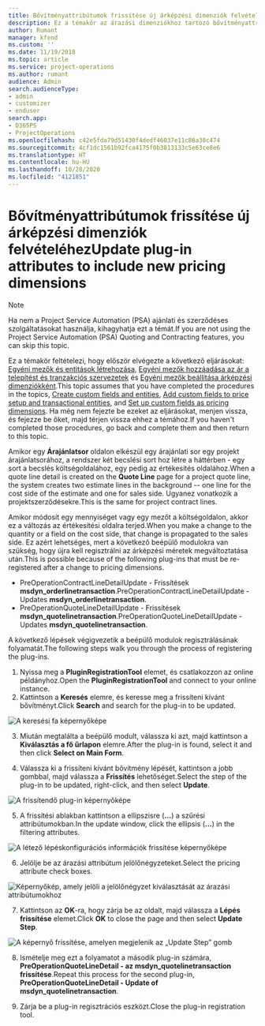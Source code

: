 ```yaml
---
title: Bővítményattribútumok frissítése új árképzési dimenziók felvételéhez
description: Ez a témakör az árazási dimenziókhoz tartozó bővítményattribútumok frissítéséről nyújt információt.
author: Rumant
manager: kfend
ms.custom: ''
ms.date: 11/19/2018
ms.topic: article
ms.service: project-operations
ms.author: rumant
audience: Admin
search.audienceType:
- admin
- customizer
- enduser
search.app:
- D365PS
- ProjectOperations
ms.openlocfilehash: c42e5fda79d51430f4dedf46037e11c86a38c474
ms.sourcegitcommit: 4cf1dc1561b92fca4175f0b3813133c5e63ce8e6
ms.translationtype: HT
ms.contentlocale: hu-HU
ms.lasthandoff: 10/28/2020
ms.locfileid: "4121851"
---
```

# <a name="update-plug-in-attributes-to-include-new-pricing-dimensions"></a><span data-ttu-id="44623-103">Bővítményattribútumok frissítése új árképzési dimenziók felvételéhez</span><span class="sxs-lookup"><span data-stu-id="44623-103">Update plug-in attributes to include new pricing dimensions</span></span>

> [!NOTE]
> <span data-ttu-id="44623-104">Ha nem a Project Service Automation (PSA) ajánlati és szerződéses szolgáltatásokat használja, kihagyhatja ezt a témát.</span><span class="sxs-lookup"><span data-stu-id="44623-104">If you are not using the Project Service Automation (PSA) Quoting and Contracting features, you can skip this topic.</span></span>

<span data-ttu-id="44623-105">Ez a témakör feltételezi, hogy először elvégezte a következő eljárásokat: [Egyéni mezők és entitások létrehozása](create-custom-fields-entities.md), [Egyéni mezők hozzáadása az ár a telepítést és tranzakciós szervezetek](field-references.md) és [Egyéni mezők beállítása árképzési dimenziókként](set-up-pricing-dimensions.md).</span><span class="sxs-lookup"><span data-stu-id="44623-105">This topic assumes that you have completed the procedures in the topics, [Create custom fields and entities](create-custom-fields-entities.md), [Add custom fields to price setup and transactional entities](field-references.md), and [Set up custom fields as pricing dimensions](set-up-pricing-dimensions.md).</span></span> <span data-ttu-id="44623-106">Ha még nem fejezte be ezeket az eljárásokat, menjen vissza, és fejezze be őket, majd térjen vissza ehhez a témához.</span><span class="sxs-lookup"><span data-stu-id="44623-106">If you haven't completed those procedures, go back and complete them and then return to this topic.</span></span>

<span data-ttu-id="44623-107">Amikor egy **Árajánlatsor** oldalon elkészül egy árajánlati sor egy projekt árajánlatsorához, a rendszer két becslési sort hoz létre a háttérben - egy sort a becslés költségoldalához, egy pedig az értékesítés oldalához.</span><span class="sxs-lookup"><span data-stu-id="44623-107">When a quote line detail is created on the **Quote Line** page for a project quote line, the system creates two estimate lines in the background -- one line for the cost side of the estimate and one for sales side.</span></span> <span data-ttu-id="44623-108">Ugyanez vonatkozik a projektszerződésekre.</span><span class="sxs-lookup"><span data-stu-id="44623-108">This is the same  for project contract lines.</span></span>

<span data-ttu-id="44623-109">Amikor módosít egy mennyiséget vagy egy mezőt a költségoldalon, akkor ez a változás az értékesítési oldalra terjed.</span><span class="sxs-lookup"><span data-stu-id="44623-109">When you make a change to the quantity or a field on the cost side, that change is propagated to the sales side.</span></span> <span data-ttu-id="44623-110">Ez azért lehetséges, mert a következő beépülő modulokra van szükség, hogy újra kell regisztrálni az árképzési méretek megváltoztatása után.</span><span class="sxs-lookup"><span data-stu-id="44623-110">This is possible because of the following plug-ins that must be re-registered after a change to pricing dimensions.</span></span>

- <span data-ttu-id="44623-111">PreOperationContractLineDetailUpdate - Frissítések **msdyn_orderlinetransaction**.</span><span class="sxs-lookup"><span data-stu-id="44623-111">PreOperationContractLineDetailUpdate - Updates **msdyn_orderlinetransaction**.</span></span>
- <span data-ttu-id="44623-112">PreOperationQuoteLineDetailUpdate - Frissítések **msdyn_quotelinetransaction**.</span><span class="sxs-lookup"><span data-stu-id="44623-112">PreOperationQuoteLineDetailUpdate - Updates **msdyn_quotelinetransaction**.</span></span>

<span data-ttu-id="44623-113">A következő lépések végigvezetik a beépülő modulok regisztrálásának folyamatát.</span><span class="sxs-lookup"><span data-stu-id="44623-113">The following steps walk you through the process of registering the plug-ins.</span></span>

1. <span data-ttu-id="44623-114">Nyissa meg a **PluginRegistrationTool** elemet, és csatlakozzon az online példányhoz.</span><span class="sxs-lookup"><span data-stu-id="44623-114">Open the **PluginRegistrationTool** and connect to your online instance.</span></span>
2. <span data-ttu-id="44623-115">Kattintson a **Keresés** elemre, és keresse meg a frissíteni kívánt bővítményt.</span><span class="sxs-lookup"><span data-stu-id="44623-115">Click **Search** and search for the plug-in to be updated.</span></span>

 ![A keresési fa képernyőképe](media/PRT-1.png)

3. <span data-ttu-id="44623-117">Miután megtalálta a beépülő modult, válassza ki azt, majd kattintson a **Kiválasztás a fő űrlapon** elemre.</span><span class="sxs-lookup"><span data-stu-id="44623-117">After the plug-in is found, select it and then click **Select on Main Form**.</span></span>

4. <span data-ttu-id="44623-118">Válassza ki a frissíteni kívánt bővítmény lépését, kattintson a jobb gombbal, majd válassza a **Frissítés** lehetőséget.</span><span class="sxs-lookup"><span data-stu-id="44623-118">Select the step of the plug-in to be updated, right-click, and then select **Update**.</span></span>

 ![A frissítendő plug-in képernyőképe](media/PRT-2.png)
 
5. <span data-ttu-id="44623-120">A frissítési ablakban kattintson a ellipszisre (**...**) a szűrési attribútumokban.</span><span class="sxs-lookup"><span data-stu-id="44623-120">In the update window, click the ellipsis (**...**) in the filtering attributes.</span></span>

 ![A létező lépéskonfigurációs információk frissítése képernyőképe](media/PRT-3.png)
 
6. <span data-ttu-id="44623-122">Jelölje be az árazási attribútum jelölőnégyzeteket.</span><span class="sxs-lookup"><span data-stu-id="44623-122">Select the pricing attribute check boxes.</span></span>

 ![Képernyőkép, amely jelöli a jelölőnégyzet kiválasztását az árazási attribútumokhoz](media/PRT-4.png)

7. <span data-ttu-id="44623-124">Kattintson az **OK**-ra, hogy zárja be az oldalt, majd válassza a **Lépés frissítése** elemet.</span><span class="sxs-lookup"><span data-stu-id="44623-124">Click **OK** to close the page and then select **Update Step**.</span></span>

 ![A képernyő frissítése, amelyen megjelenik az „Update Step” gomb](media/PRT-5.png)
 
8. <span data-ttu-id="44623-126">Ismételje meg ezt a folyamatot a második plug-in számára, **PreOperationQuoteLineDetail - az msdyn_quotelinetransaction frissítése**.</span><span class="sxs-lookup"><span data-stu-id="44623-126">Repeat this process for the second plug-in, **PreOperationQuoteLineDetail - Update of msdyn_quotelinetransaction**.</span></span>

9. <span data-ttu-id="44623-127">Zárja be a plug-in regisztrációs eszközt.</span><span class="sxs-lookup"><span data-stu-id="44623-127">Close the plug-in registration tool.</span></span>

